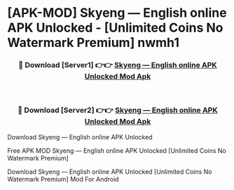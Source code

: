 # [APK-MOD] Skyeng — English online APK Unlocked - [Unlimited Coins No Watermark Premium] nwmh1



<div align="center">
<h3>🔴 Download [Server1] 👉👉 <a href="https://momento.my/?title=Skyeng_—_English_online_APK_Unlocked">Skyeng — English online APK Unlocked Mod Apk</a></h3><br>

<h3>🔴 Download [Server2] 👉👉 <a href="https://momento.my/?title=Skyeng_—_English_online_APK_Unlocked">Skyeng — English online APK Unlocked Mod Apk</a></h3>
</div>



Download Skyeng — English online APK Unlocked 

Free APK MOD Skyeng — English online APK Unlocked [Unlimited Coins No Watermark Premium]

Download Skyeng — English online APK Unlocked [Unlimited Coins No Watermark Premium] Mod For Android
